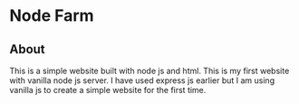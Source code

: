 # Node Farm


## About 
This is a simple website built with node js and html. This is my first website with vanilla node js server. I have used express js earlier but I am using vanilla js to create a simple website for the first time.